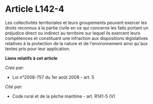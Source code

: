 # Article L142-4

Les collectivités territoriales et leurs groupements peuvent exercer les droits reconnus à la partie civile en ce qui
concerne les faits portant un préjudice direct ou indirect au territoire sur lequel ils exercent leurs compétences et
constituant une infraction aux dispositions législatives relatives à la protection de la nature et de l'environnement ainsi
qu'aux textes pris pour leur application.

**Liens relatifs à cet article**

_Créé par_:

  - Loi n°2008-757 du 1er août 2008 - art. 5

_Cité par_:

  - Code rural et de la pêche maritime - art. R141-5 (V)
